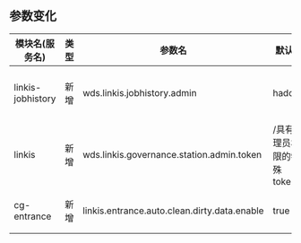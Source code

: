 ## 参数变化

| 模块名(服务名)         | 类型  | 参数名                                                                  | 默认值  | 描述                                                    |
|------------------| ----- |----------------------------------------------------------------------|------| ------------------------------------------------------- |
| linkis-jobhistory | 新增  | wds.linkis.jobhistory.admin | hadoop |可以查看所有历史任务的用户 注意：wds.linkis.governance.station.admin 为管理用户（也具有可以查看所有历史任务的权限）|
| linkis | 新增  | wds.linkis.governance.station.admin.token |   /具有管理员权限的特殊token|
| cg-entrance | 新增  | linkis.entrance.auto.clean.dirty.data.enable | true |entrance重启调用ps-jobhistory接口是否开启，ture为开启，取值范围：true或false|
